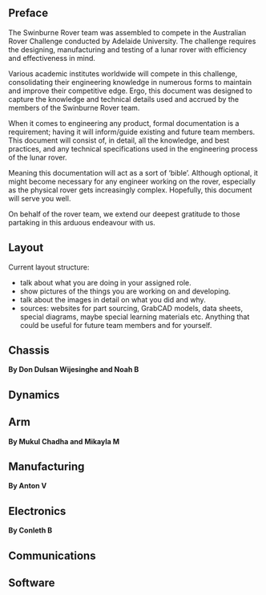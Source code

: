 ## Preface 
The Swinburne Rover team was assembled to compete in the Australian Rover Challenge conducted by Adelaide University. The challenge requires the designing, manufacturing and testing of a lunar rover with efficiency and effectiveness in mind. 

Various academic institutes worldwide will compete in this challenge, consolidating their engineering knowledge in numerous forms to maintain and improve their competitive edge. Ergo, this document was designed to capture the knowledge and technical details used and accrued by the members of the Swinburne Rover team.

When it comes to engineering any product, formal documentation is a requirement; having it will inform/guide existing and future team members. This document will consist of, in detail, all the knowledge, and best practices, and any technical specifications used in the engineering process of the lunar rover. 

Meaning this documentation will act as a sort of ‘bible’. Although optional, it might become necessary for any engineer working on the rover, especially as the physical rover gets increasingly complex. Hopefully, this document will serve you well.

On behalf of the rover team, we extend our deepest gratitude to those partaking in this arduous endeavour with us.

## Layout
Current layout structure:
- talk about what you are doing in your assigned role.
- show pictures of the things you are working on and developing.
- talk about the images in detail on what you did and why.
- sources: websites for part sourcing, GrabCAD models, data sheets, special diagrams, maybe special learning materials etc. Anything that could be useful for future team members and for yourself. 

## Chassis
**By Don Dulsan Wijesinghe and Noah B**

## Dynamics

## Arm
**By Mukul Chadha and Mikayla M**


## Manufacturing
**By Anton V**


## Electronics
**By Conleth B**

## Communications


## Software



